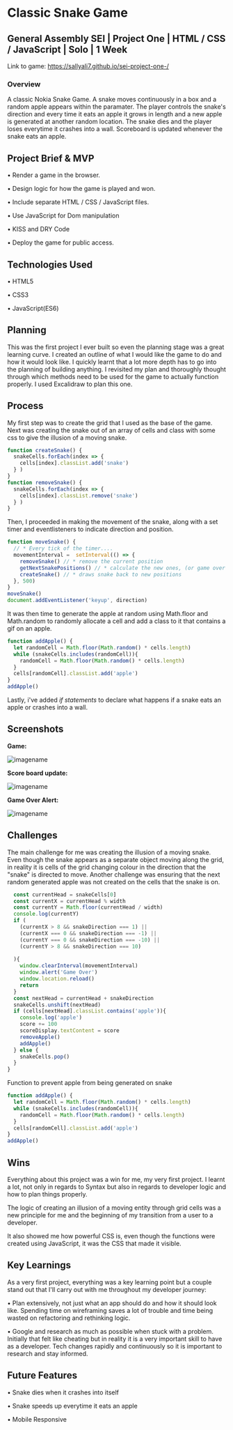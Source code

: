 # Classic Snake Game #

## General Assembly SEI | Project One | HTML / CSS / JavaScript | Solo | 1 Week ##

Link to game: https://sallyali7.github.io/sei-project-one-/

### Overview ###

A classic Nokia Snake Game. A snake moves continuously in a box and a random apple appears within the paramater. The player controls the snake's direction and every time it eats an apple it grows in length and a new apple is generated at another random location. The snake dies and the player loses everytime it crashes into a wall. Scoreboard is updated whenever the snake eats an apple. 

## Project Brief & MVP ##

• Render a game in the browser. 

• Design logic for how the game is played and won. 

• Include separate HTML / CSS / JavaScript files. 

• Use JavaScript for Dom manipulation 

• KISS and DRY Code

• Deploy the game for public access.

## Technologies Used ##

• HTML5

• CSS3

• JavaScript(ES6)

## Planning ##

This was the first project I ever built so even the planning stage was a great learning curve. I created an outline of what I would like the game to do and how it would look like. I quickly learnt that a lot more depth has to go into the planning of building anything. I revisited my plan and thoroughly thought through which methods need to be used for the game to actually function properly. I used Excalidraw to plan this one.

## Process ##

My first step was to create the grid that I used as the base of the game. Next was creating the snake out of an array of cells and class with some css to give the illusion of a moving snake. 

```js
function createSnake() {
  snakeCells.forEach(index => {
    cells[index].classList.add('snake')
  } )
}
function removeSnake() {
  snakeCells.forEach(index => {
    cells[index].classList.remove('snake')
  } )
}
```
Then, I proceeded in making the movement of the snake, along with a set timer and eventlisteners to indicate direction and position.

```js
function moveSnake() {
  // * Every tick of the timer....
  movementInterval =  setInterval(() => {
    removeSnake() // * remove the current position
    getNextSnakePositions() // * calculate the new ones, (or game over if invalid)
    createSnake() // * draws snake back to new positions
  }, 500)
}
moveSnake()
document.addEventListener('keyup', direction)
```
It was then time to generate the apple at random using Math.floor and Math.random to randomly allocate a cell and add a class to it that contains a gif on an apple. 

```js
function addApple() {
  let randomCell = Math.floor(Math.random() * cells.length)
  while (snakeCells.includes(randomCell)){
    randomCell = Math.floor(Math.random() * cells.length)
  }
  cells[randomCell].classList.add('apple')  
}
addApple()
```
Lastly, i've added *if statements* to declare what happens if a snake eats an apple or crashes into a wall. 


## Screenshots ##

**Game:**

 ![imagename](/assets/snake.png)

**Score board update:** 

![imagename](/assets/scoreboard.png)

**Game Over Alert:**

![imagename](/assets/gameover.png)



## Challenges ##

The main challenge for me was creating the illusion of a moving snake. Even though the snake appears as a separate object moving along the grid, in reality it is cells of the grid changing colour in the direction that the "snake" is directed to move. Another challenge was ensuring that the next random generated apple was not created on the cells that the snake is on. 

```js function getNextSnakePositions() { 
  const currentHead = snakeCells[0] 
  const currentX = currentHead % width
  const currentY = Math.floor(currentHead / width)
  console.log(currentY)
  if (
    (currentX > 8 && snakeDirection === 1) || 
    (currentX === 0 && snakeDirection === -1) ||
    (currentY === 0 && snakeDirection === -10) ||
    (currentY > 8 && snakeDirection === 10)
  
  ){
    window.clearInterval(movementInterval)
    window.alert('Game Over')
    window.location.reload()
    return
  }
  const nextHead = currentHead + snakeDirection
  snakeCells.unshift(nextHead)
  if (cells[nextHead].classList.contains('apple')){
    console.log('apple')
    score += 100
    scoreDisplay.textContent = score
    removeApple()
    addApple()
  } else {
    snakeCells.pop()
  }
}
```
Function to prevent apple from being generated on snake
```js
function addApple() {
  let randomCell = Math.floor(Math.random() * cells.length)
  while (snakeCells.includes(randomCell)){
    randomCell = Math.floor(Math.random() * cells.length)
  }
  cells[randomCell].classList.add('apple')  
}
addApple()

```
## Wins ##

Everything about this project was a win for me, my very first project. I learnt a lot, not only in regards to Syntax but also in regards to developer logic and how to plan things properly. 

The logic of creating an illusion of a moving entity through grid cells was a new principle for me and the beginning of my transition from a user to a developer. 

It also showed me how powerful CSS is, even though the functions were created using JavaScript, it was the CSS that made it visible. 

## Key Learnings ##

As a very first project, everything was a key learning point but a couple stand out that I'll carry out with me throughout my developer journey: 

• Plan extensively, not just what an app should do and how it should look like. Spending time on wireframing saves a lot of trouble and time being wasted on refactoring and rethinking logic. 

• Google and research as much as possible when stuck with a problem. Initially that felt like cheating but  in reality it is a very important skill to have as a developer. Tech changes rapidly and continuously so it is important to research and stay informed. 

## Future Features ## 
• Snake dies when it crashes into itself 

• Snake speeds up everytime it eats an apple

• Mobile Responsive











